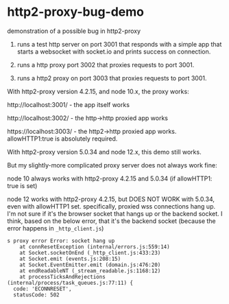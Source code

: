 # http2-proxy-bug-demo
demonstration of a possible bug in http2-proxy

1. runs a test http server on port 3001 that responds with a simple app that starts a websocket with socket.io and prints success on connection. 

2. runs a http proxy port 3002 that proxies requests to port 3001.

3. runs a http2 proxy on port 3003 that proxies requests to port 3001.

With http2-proxy version 4.2.15, and node 10.x, the proxy works:

 http://localhost:3001/ - the app itself works

 http://localhost:3002/ - the http->http proxied app works

 https://localhost:3003/ - the http2->http proxied app works.  allowHTTP1:true is absolutely required.

With http2-proxy version 5.0.34 and node 12.x, this demo still works. 

But my slightly-more complicated proxy server does not always work fine:

node 10 always works with http2-proxy 4.2.15 and 5.0.34 (if allowHTTP1: true is set)

node 12 works with http2-proxy 4.2.15, but DOES NOT WORK with 5.0.34, even with allowHTTP1 set.  specifically, proxied wss connections hang up.  I'm not sure if it's the browser socket that hangs up or the backend socket.  I think, based on the below error, that  it's the backend socket (because the error happens in `_http_client.js`)

```
s proxy error Error: socket hang up
    at connResetException (internal/errors.js:559:14)
    at Socket.socketOnEnd (_http_client.js:433:23)
    at Socket.emit (events.js:208:15)
    at Socket.EventEmitter.emit (domain.js:476:20)
    at endReadableNT (_stream_readable.js:1168:12)
    at processTicksAndRejections (internal/process/task_queues.js:77:11) {
  code: 'ECONNRESET',
  statusCode: 502
  ```
